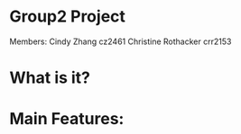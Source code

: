 # Group2 Project

Members:
Cindy Zhang cz2461
Christine Rothacker crr2153


# What is it?


# Main Features:
